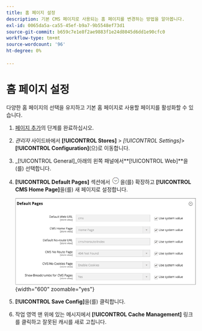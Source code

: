 ```yaml
---
title: 홈 페이지 설정
description: 기본 CMS 페이지로 사용되는 홈 페이지를 변경하는 방법을 알아봅니다.
exl-id: 0065da5a-ca55-45ef-b9a7-9b5548ef73d1
source-git-commit: b659c7e1e8f2ae9883f1e24d8045d6dd1e90cfc0
workflow-type: tm+mt
source-wordcount: '96'
ht-degree: 0%

---
```


# 홈 페이지 설정

다양한 홈 페이지의 선택을 유지하고 기본 홈 페이지로 사용할 페이지를 활성화할 수 있습니다.

1. [페이지 추가](page-add.md)의 단계를 완료하십시오.

1. _관리자_ 사이드바에서 **[!UICONTROL Stores]** > _[!UICONTROL Settings]_>**[!UICONTROL Configuration]**(으)로 이동합니다.

1. _[!UICONTROL General]_아래의 왼쪽 패널에서&#x200B;**[!UICONTROL Web]**을(를) 선택합니다.

1. **[!UICONTROL Default Pages]** 섹션에서 ![확장 선택기](../assets/icon-display-expand.png)을(를) 확장하고 **[!UICONTROL CMS Home Page]**&#x200B;을(를) 새 페이지로 설정합니다.

   ![웹 기본 페이지 구성](./assets/web-default-pages.png){width="600" zoomable="yes"}

1. **[!UICONTROL Save Config]**&#x200B;을(를) 클릭합니다.

1. 작업 영역 맨 위에 있는 메시지에서 **[!UICONTROL Cache Management]** 링크를 클릭하고 잘못된 캐시를 새로 고칩니다.
